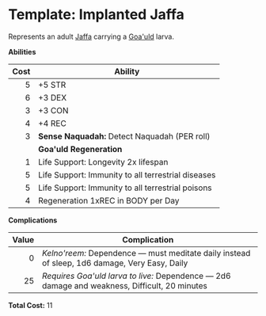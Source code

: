 # Template: Implanted Jaffa

Represents an adult [Jaffa](../people.md#jaffa) carrying a [Goa'uld](../people.md#goauld) larva.

**Abilities**

Cost | Ability
----:|--------
5 | +5 STR
6 | +3 DEX
3 | +3 CON
4 | +4 REC
3 | **Sense Naquadah:** Detect Naquadah (PER roll) | 0
&nbsp; | **Goa'uld Regeneration**
1 | Life Support: Longevity 2x lifespan
5 | Life Support: Immunity to all terrestrial diseases
5 | Life Support: Immunity to all terrestrial poisons
4 | Regeneration 1xREC in BODY per Day

**Complications**

Value | Complication
-----:|-------------
0  | _Kelno'reem:_ Dependence &mdash; must meditate daily instead of sleep, 1d6 damage, Very Easy, Daily
25 | _Requires Goa'uld larva to live:_ Dependence &mdash; 2d6 damage and weakness, Difficult, 20 minutes

**Total Cost:** 11
